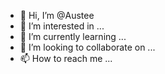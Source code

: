 - 👋 Hi, I’m @Austee
- 👀 I’m interested in ...
- 🌱 I’m currently learning ...
- 💞️ I’m looking to collaborate on ...
- 📫 How to reach me ...

<!---
Electrocryptic/Electrocryptic is a ✨ special ✨ repository because its `README.md` (this file) appears on your GitHub profile.
You can click the Preview link to take a look at your changes.
--->
